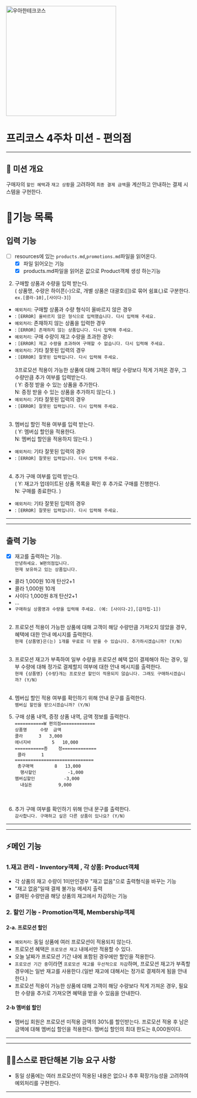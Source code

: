
<p>
    <img src="https://github.com/user-attachments/assets/c811c2be-923e-4134-a7d4-56bd12198910" alt="우아한테크코스" width="300px">
</p>

# 프리코스 4주차 미션 - 편의점

---

##  💪 미션 개요
구매자의 `할인 혜택`과 `재고 상황`을 고려하여 `최종 결제 금액`을 계산하고 안내하는 결제 시스템을 구현한다.



# 📝기능 목록
## 입력 기능
- [ ] resources에 있는 `products.md`,`promotions.md`파일을 읽어온다.
  - [x] 파일 읽어오는 기능
  - [x] products.md파일을 읽어온 값으로 Product객체 생성 하는기능

2. 구매할 상품과 수량을 입력 받는다.<br>
  ( 상품명, 수량은 하이픈(-)으로, 개별 상품은 대괄호([])로 묶어 쉼표(,)로 구분한다. `ex.[콜라-10],[사이다-3]`)
- `예외처리`: 구매할 상품과 수량 형식이 올바르지 않은 경우 
- : `[ERROR] 올바르지 않은 형식으로 입력했습니다. 다시 입력해 주세요.`
- `예외처리`: 존재하지 않는 상품을 입력한 경우
- : `[ERROR] 존재하지 않는 상품입니다. 다시 입력해 주세요.`
- `예외처리`: 구매 수량이 재고 수량을 초과한 경우: 
- : `[ERROR] 재고 수량을 초과하여 구매할 수 없습니다. 다시 입력해 주세요.`
- `예외처리`: 기타 잘못된 입력의 경우
- : `[ERROR] 잘못된 입력입니다. 다시 입력해 주세요.`
  <br><br>
3프로모션 적용이 가능한 상품에 대해 고객이 해당 수량보다 적게 가져온 경우, 그 수량만큼 추가 여부를 입력받는다.<br>
  ( Y: 증정 받을 수 있는 상품을 추가한다.<br>
   N: 증정 받을 수 있는 상품을 추가하지 않는다. )
- `예외처리`: 기타 잘못된 입력의 경우
- : `[ERROR] 잘못된 입력입니다. 다시 입력해 주세요.`
   <br><br>
3. 멤버십 할인 적용 여부를 입력 받는다.<br>
   ( Y: 멤버십 할인을 적용한다.<br>
   N: 멤버십 할인을 적용하지 않는다. )
- `예외처리`: 기타 잘못된 입력의 경우
- : `[ERROR] 잘못된 입력입니다. 다시 입력해 주세요.`
   <br><br>
4. 추가 구매 여부를 입력 받는다.<br>
   ( Y: 재고가 업데이트된 상품 목록을 확인 후 추가로 구매를 진행한다.<br>
   N: 구매를 종료한다. )
- `예외처리`: 기타 잘못된 입력의 경우
- : `[ERROR] 잘못된 입력입니다. 다시 입력해 주세요.`

---

---

## 출력 기능
- [x] 재고를 출력하는 기능.<br>
   `안녕하세요. W편의점입니다.`<br>
   `현재 보유하고 있는 상품입니다.`

- 콜라 1,000원 10개 탄산2+1
- 콜라 1,000원 10개
- 사이다 1,000원 8개 탄산2+1
- ...
- `구매하실 상품명과 수량을 입력해 주세요. (예: [사이다-2],[감자칩-1])`
<br><br>
2. 프로모션 적용이 가능한 상품에 대해 고객이 해당 수량만큼 가져오지 않았을 경우, 혜택에 대한 안내 메시지를 출력한다.<br>
   `현재 {상품명}은(는) 1개를 무료로 더 받을 수 있습니다. 추가하시겠습니까? (Y/N)`
   <br><br>
3. 프로모션 재고가 부족하여 일부 수량을 프로모션 혜택 없이 결제해야 하는 경우, 일부 수량에 대해 정가로 결제할지 여부에 대한 안내 메시지를 출력한다.<br>
   `현재 {상품명} {수량}개는 프로모션 할인이 적용되지 않습니다. 그래도 구매하시겠습니까? (Y/N)`
   <br><br>
5. 멤버십 할인 적용 여부를 확인하기 위해 안내 문구를 출력한다.<br>
   `멤버십 할인을 받으시겠습니까? (Y/N)`

6. 구매 상품 내역, 증정 상품 내역, 금액 정보를 출력한다.<br>
   `===========W 편의점=============`<br>
   `상품명		수량	금액`<br>
   `콜라		3 	3,000`<br>
   `에너지바 		5 	10,000`<br>
   `===========증	정=============`<br>
  ` 콜라		1`<br>
   `==============================`<br>
  ` 총구매액		8	13,000`<br>
 `  행사할인			-1,000`<br>
   `멤버십할인			-3,000`<br>
 `  내실돈			 9,000`<br>
<br><br>
7. 추가 구매 여부를 확인하기 위해 안내 문구를 출력한다.<br>
   `감사합니다. 구매하고 싶은 다른 상품이 있나요? (Y/N)`

---

---

## ⚡메인 기능
### 1.재고 관리 - Inventory객체 , 각 상품: Product객체
- 각 상품의 재고 수량이 1미만인경우 "재고 없음"으로 출력형식을 바꾸는 기능
- "재고 없음"일때 결제 불가능 메세지 출력
- 결제된 수량만큼 해당 상품의 재고에서 차감하는 기능

### 2. 할인 기능 - Promotion객체, Membership객체
#### 2-a. 프로모션 할인
- `예외처리`: 동일 상품에 여러 프로모션이 적용되지 않는다.
- 프로모션 혜택은 `프로모션 재고` 내에서만 적용할 수 있다.
- 오늘 날짜가 프로모션 기간 내에 포함된 경우에만 할인을 적용한다.
- `프로모션 기간 중`이라면 `프로모션 재고를 우선적으로 차감`하며, 프로모션 재고가 부족할 경우에는 일반 재고를 사용한다.(일반 재고에 대해서는 정가로 결제하게 됨을 안내한다.)
- 프로모션 적용이 가능한 상품에 대해 고객이 해당 수량보다 적게 가져온 경우, 필요한 수량을 추가로 가져오면 혜택을 받을 수 있음을 안내한다.

#### 2-b 멤버쉽 할인
- 멤버십 회원은 프로모션 미적용 금액의 30%를 할인받는다.
프로모션 적용 후 남은 금액에 대해 멤버십 할인을 적용한다.
멤버십 할인의 최대 한도는 8,000원이다.


---

---


## 🙋‍♂️스스로 판단해본 기능 요구 사항
- 동일 상품에는 여러 프로모션이 적용된 내용은 없으나 추후 확장가능성을 고려하여 예외처리를 구현한다.
---
